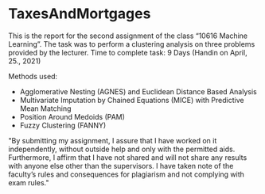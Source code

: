 # TaxesAndMortgages
This is the report for the second assignment of the class “10616 Machine Learning”. The task was to perform a clustering analysis on three problems provided by the lecturer. Time to complete task: 9 Days (Handin
on April, 25., 2021)

Methods used:
- Agglomerative Nesting (AGNES) and Euclidean Distance Based Analysis
- Multivariate Imputation by Chained Equations (MICE) with Predictive Mean Matching
- Position Around Medoids (PAM)
- Fuzzy Clustering (FANNY)

"By submitting my assignment, I assure that I have worked on it independently, without outside help and only with the permitted aids. Furthermore, I affirm that I have not shared and will not share any results with anyone else other than the supervisors. I have taken note of the faculty’s rules and consequences for plagiarism and not complying with exam rules."
